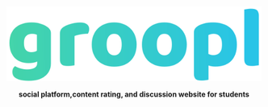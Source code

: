 <p align="center">
  <img src="./images/groopl.svg">
</p>

<p align="center">
  <strong>social platform,content rating, and discussion website for students</strong>
